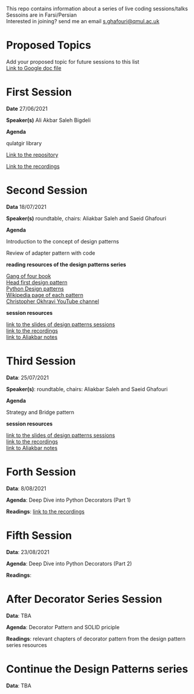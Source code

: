 This repo contains information about a series of live coding sessions/talks\
Sessoins are in Farsi/Persian\
Interested in joining? send me an email s.ghafouri@qmul.ac.uk

# Proposed Topics

Add your proposed topic for future sessions to this list\
[Link to Google doc file](https://docs.google.com/document/d/1VjZAG47TmIwtxU1vJcJ_bgSLlezlPmug7D91LqPyvV8/edit?usp=drivesdk)

# First Session

**Date** 27/06/2021

**Speaker(s)** Ali Akbar Saleh Bigdeli

**Agenda**

qulatgir library

[Link to the repository](https://github.com/boof-tech/qalatgir)

[Link to the recordings](https://drive.google.com/file/d/1M9ds1aOOQ3z7E3N7zUJ_TtRRf9SWBlR-/view?usp=sharing)


# Second Session

**Data** 18/07/2021

**Speaker(s)** roundtable, chairs: Aliakbar Saleh and Saeid Ghafouri

**Agenda**

Introduction to the concept of design patterns

Review of adapter pattern with code

**reading resources of the design patterns series**

[Gang of four book](https://www.amazon.co.uk/Design-patterns-elements-reusable-object-oriented/dp/0201633612) \
[Head first design pattern](https://www.amazon.co.uk/Head-First-Design-Patterns-Object-Oriented/dp/149207800X) \
[Python Design patterns](https://python-patterns.guide/) \
[Wikipedia page of each pattern](https://en.wikipedia.org/wiki/Software_design_pattern) \
[Christopher Okhravi YouTube channel](https://www.youtube.com/channel/UCbF-4yQQAWw-UnuCd2Azfzg) 

**session resources**

[link to the slides of design patterns sessions](https://docs.google.com/presentation/d/1J6Zt1aHPt-5z2TvE0ljeDkqdm_4xdtxVrlmthwJJDjs/edit?usp=sharing) \
[link to the recordings](https://drive.google.com/file/d/18XuRxRHnR3t_cclJwkTOjbM1MMOwn1XI/view?usp=sharing) \
[link to Aliakbar notes](https://drive.google.com/file/d/1zH54A_DLZgyGn49t-o2ccrPau32uLKci/view?usp=sharing)

# Third Session

**Data**: 25/07/2021

**Speaker(s)**: roundtable, chairs: Aliakbar Saleh and Saeid Ghafouri

**Agenda**

Strategy and Bridge pattern

**session resources**

[link to the slides of design patterns sessions](https://docs.google.com/presentation/d/1J6Zt1aHPt-5z2TvE0ljeDkqdm_4xdtxVrlmthwJJDjs/edit?usp=sharing) \
[link to the recordings](https://drive.google.com/file/d/1iIBSgRmMmnJ6vJCWjCHW_5w4W6pasA5b/view?usp=sharing) \
[link to Aliakbar notes](https://drive.google.com/file/d/1HMcnn3QlZn_M2g6CEDJ_UcCQKJTy-_Wm/view?usp=sharing)

# Forth Session

**Data**: 8/08/2021

**Agenda**: Deep Dive into Python Decorators (Part 1)

**Readings**: 
[link to the recordings](https://drive.google.com/file/d/1MG8YvOpQ32HX6jZJ_yLMtPPFDOUV_171/view?usp=sharing)

# Fifth Session

**Data**: 23/08/2021

**Agenda**: Deep Dive into Python Decorators (Part 2)

**Readings**: 

# After Decorator Series Session

**Data**: TBA

**Agenda**: Decorator Pattern and SOLID priciple

**Readings**: relevant chapters of decorator pattern from the design pattern series resources

# Continue the Design Patterns series

**Data**: TBA


